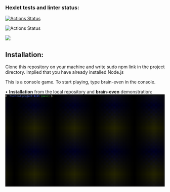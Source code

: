 ### Hexlet tests and linter status:
[![Actions Status](https://github.com/Vano26/frontend-project-lvl1/workflows/Linter/badge.svg)](https://github.com/Vano26/frontend-project-lvl1/actions)

![Actions Status](https://github.com/Vano26/frontend-project-lvl1/workflows/hexlet-check/badge.svg)

<a href="https://codeclimate.com/github/Vano26/frontend-project-lvl1/maintainability"><img src="https://api.codeclimate.com/v1/badges/06bd9d1f077527945044/maintainability" /></a>



## Installation:
Clone this repository on your machine and write sudo npm link in the project directory. Implied that you have already installed Node.js

This is a console game. To start playing, type brain-even in the console.

• **Installation** from the local repository and **brain-even** demonstration:
![Alt Text](gif/install_and_brain-even.gif)
